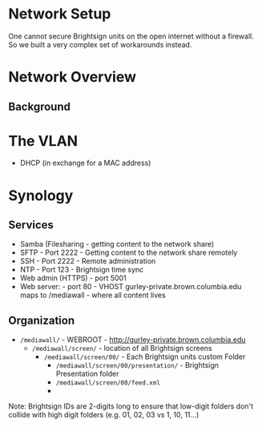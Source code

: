 Network Setup
=============

One cannot secure Brightsign units on the open internet without a firewall. So we built a very complex set of workarounds instead.

# Network Overview

## Background


# The VLAN
* DHCP (in exchange for a MAC address)

# Synology
## Services
* Samba (Filesharing - getting content to the network share)
* SFTP - Port 2222 - Getting content to the network share remotely
* SSH - Port 2222 - Remote administration
* NTP - Port 123 - Brightsign time sync
* Web admin (HTTPS) - port 5001
* Web server: - port 80 - VHOST gurley-private.brown.columbia.edu maps to /mediawall - where all content lives

## Organization
- `/mediawall/` - WEBROOT - http://gurley-private.brown.columbia.edu
  - `/mediawall/screen/` - location of all Brightsign screens
    - `/mediawall/screen/00/` - Each Brightsign units custom Folder
      - `/mediawall/screen/00/presentation/` - Brightsign Presentation folder
      - `/mediawall/screen/00/feed.xml`
      - 
Note: Brightsign IDs are 2-digits long to ensure that low-digit folders don't collide with high digit folders (e.g. 01, 02, 03 vs 1, 10, 11...)
